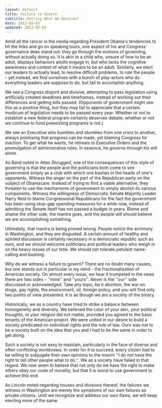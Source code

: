 ```yaml
---
layout: default
title: Failure to Govern
subtitle: Getting What We Deserve?
date: 2013-09-03
updated: 2013-09-04
---
```

Amid all the rancor in the media regarding President Obama's tendencies to hit the links and go on speaking tours, one aspect of his and Congress' governance does stand out:  they go through the motions of governing, without actually doing so. It is akin to a child who, unsure of how to be an adult, displays behaviors adults engage in, but who lacks the cognitive awareness and context of what it means to be an adult. Similarly, we elect our leaders to actually lead, to resolve difficult problems, to rule the people - yet instead, we find ourselves with a bunch of play-actors who do everything leaders are suppose to do, but fail to accomplish anything.

We see a Congress disjoint and divisive, attempting to pass legislation using artificially created deadlines and timeframes, instead of working out their differences and getting bills passed. (Opponents of government might see this as a positive thing, but they may fail to appreciate that a certain modicum of legislation needs to be passed every year. Whether or not to establish a new federal program certainly deserves debate; whether or not we continue to fund preexisting programs is not.) 

We see an Executive who bumbles and stumbles from one crisis to another, always promising that progress can be made, yet blaming Congress for inaction. To get what he wants, he retreats to Executive Orders and the promulgation of administrative rules. In essence, he governs through his will alone.

As Rand noted in *Atlas Shrugged*,  one of the consequences of this style of governing is that the people and the politicians both come to see government simply as a club with which one bashes in the heads of one's opponents. Witness the anger on the part of the Republican party on the subject of Obamacare. Instead of trying to find a viable alternative, they threaten to use the mechanisms of government to simply abolish its various components.  Witness the willingness of Democratic Senate Majority Leader Harry Reid to blame Congressional Republicans for the fact the government has been using stop-gap spending measures for a while now, instead of admitting the Senate itself has not passed a budget in years. Blame and shame the other side, the mantra goes, and the people will should believe we are accomplishing something.

Ultimately, that mantra is being proved wrong. People notice the acrimony in Washington, and they are disgusted. A certain amount of healthy and spirited discussion is certainly necessary in a democratic republic such as ours, and we should welcome politicians and political leaders who weigh in on the heavy issues of our time. We should not tolerate petulant name-calling and bashing. 

Why do we witness a failure to govern? There are no doubt many causes, but one stands out in particular in my mind - the fractionalization of American society. On almost every issue, we hear it trumpeted in the news there are two sides - ''mine'' and ''yours''. Never is the ''our'' side discussed or acknowledged. Take any topic, be it abortion, the war on drugs, gay rights, the environment, oil, foreign policy, and you will find only two points of view presented. It is as though we are a society of the binary. 

Historically, we as a country have tried to strike a balance between homogeneity and diversity. We believed  the color of your skin, your political thoughts, or your religion did not matter, provided you agreed to the basic tenants of the American project. We were united in our desire to build a society predicated on individual rights and the rule of law. Ours was not to be a society built on the idea that you and I had to be the same in order to get along. 

Such a society is not easy to maintain, particularly in the face of diverse and often conflicting worldviews. In order for it to succeed, every citizen had to be willing to subjugate their own opinions to the maxim ''I do not have the right to tell other people what to do.''. We as a society have failed in that regard. We now seem to believe that not only do we have the right to make others obey our code of morality, but that it is moral to use government to achieve this end.

As Lincoln noted regarding houses and divisions thereof, the failures we witness in Washington are merely the symptoms of our own failures as private citizens. Until we recognize and address our own flaws, we will keep electing more of the same.

